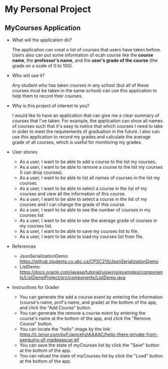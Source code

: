 # My Personal Project

## MyCourses Application

- What will the application do?  

    The application can creat a list of courses that users have taken before. Users also can put some information of ecah course like the **course name**, the **professor's name**, and the **user's grade of the course** (the grade on a scale of 0 to 100).
    
- Who will use it? 

    Any student who has taken courses in any school (but all of these courses must be taken in the same school) can use this application to help them to record their courses. 

- Why is this project of interest to you? 
    
    I would like to have an application that can give me a clear summary of courses that I've taken. For example, the application can show all names of courses such that it's easy to notice that which courses I need to take in order to meet the requirements of graduation in the future. I also can use this application to record my grades and calculate the average grade of all courses, which is useful for monitoring my grades.
    
- User stories 
    - As a user, I want to be able to add a course to the list my courses. 
    - As a user, I want to be able to remove a course to the list my courses (I can drop courses).
    - As a user, I want to be able to list all names of courses in the list my courses. 
    - As a user, I want to be able to select a course in the list of my courses and view all the information of this course.
    - As a user, I want to be able to select a course in the list of my courses and I can change the grade of this course.
    - As a user, I want to be able to see the number of courses in my courses list
    - As a user, I want to be able to see the average grade of courses in my courses list.
    - As a user, I want to be able to save my courses list to file.
    - As a user, I want to be able to load my courses list from file.

- References
    - JsonSerializationDemo: https://github.students.cs.ubc.ca/CPSC210/JsonSerializationDemo
    - ListDemo: https://docs.oracle.com/javase/tutorial/uiswing/examples/components/ListDemoProject/src/components/ListDemo.java

- Instructions for Grader
    - You can generate the add a course event by entering the information (course's name, prof's name, and grade) at the bottom of the app, and click the "Add Course" button.
    - You can generate the remove a course event by entering the course's name at the bottom of the app, and click the "Remove Course" button.
    - You can locate the "hello" image by the link: https://c.tenor.com/pvFJwncehzIAAAAC/hello-there-private-from-penguins-of-madagascar.gif
    - You can save the state of myCourses list by click the "Save" button at the bottom of the app.
    - You can reload the state of myCourses list by click the "Load" button at the bottom of the app.
